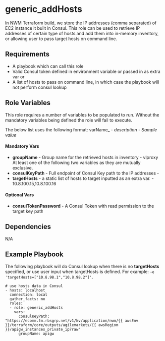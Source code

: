 generic_addHosts
=========

In NWM Terraform build, we store the IP addresses (comma separated) of EC2 instance it built in Consul. This role can be used to retrieve IP addresses of certain type of hosts and add them into in-memory inventory, or allowing user to pass target hosts on command line.

Requirements
------------

* A playbook which can call this role
* Valid Consul token defined in environment variable or passed in as extra var
or  
* A list of hosts to pass on command line, in which case the playbook will not perform consul lookup

Role Variables
--------------

This role requires a number of variables to be populated to run. Without the mandatory variables being defined the role will fail to execute.

The below list uses the following format: varName_ - _description_ -  _Sample_ _value_

#### Mandatory Vars ####
* __groupName__ - Group name for the retrieved hosts in inventory - vlproxy
At least one of the following two variables as they are mutually exclusive.
* __consulKeyPath__ - Full endpoint of Consul Key path to the IP addresses - <consulUrl>
* __targetHosts__ - a static list of hosts to target inputted as an extra var.  - 10.8.100.15,10.8.100.16

#### Optional Vars ####
* __consulTokenPassword__ - A Consul Token with read permission to the target key path


Dependencies
------------
N/A

Example Playbook
----------------
The following playbook will do Consul lookup when there is no __targetHosts__ specified, or use user input when targetHosts is defined. For example: ```-e 'targetHosts=["10.8.98.1","10.8.98.2"]'```. 
```
# use hosts data in Consul 
- hosts: localhost
  connection: local
  gather_facts: no
  roles:
  - role: generic_addHosts
    vars:
      consulKeyPath: "https://ecomm.fm.rbsgrp.net/v1/kv/application/nwm/{{ awsEnv }}/terraform/core/outputs/agilemarkets/{{ awsRegion }}/apigw_instances_private_ip?raw"
      groupName: apigw
```
